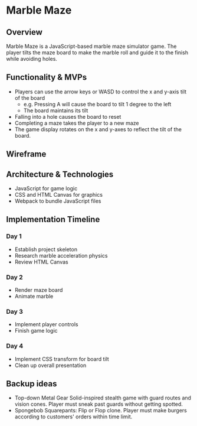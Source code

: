 # Marble Maze

## Overview
Marble Maze is a JavaScript-based marble maze simulator game.  The player tilts the maze board to make the marble roll and guide it to the finish while avoiding holes.

## Functionality & MVPs
* Players can use the arrow keys or WASD to control the x and y-axis tilt of the board
  * e.g. Pressing A will cause the board to tilt 1 degree to the left
  * The board maintains its tilt
* Falling into a hole causes the board to reset
* Completing a maze takes the player to a new maze
* The game display rotates on the x and y-axes to reflect the tilt of the board.

## Wireframe

## Architecture & Technologies
* JavaScript for game logic
* CSS and HTML Canvas for graphics
* Webpack to bundle JavaScript files

## Implementation Timeline
### Day 1
* Establish project skeleton
* Research marble acceleration physics
* Review HTML Canvas

### Day 2
* Render maze board
* Animate marble

### Day 3
* Implement player controls
* Finish game logic

### Day 4
* Implement CSS transform for board tilt
* Clean up overall presentation

## Backup ideas
* Top-down Metal Gear Solid-inspired stealth game with guard routes and vision cones. Player must sneak past guards without getting spotted.
* Spongebob Squarepants: Flip or Flop clone.  Player must make burgers according to customers' orders within time limit.
